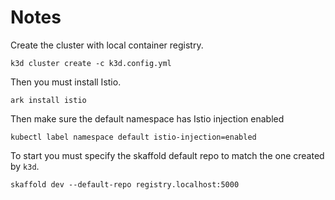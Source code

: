 # Notes

Create the cluster with local container registry.
```
k3d cluster create -c k3d.config.yml
```

Then you must install Istio.

```
ark install istio
```

Then make sure the default namespace has Istio injection enabled

```
kubectl label namespace default istio-injection=enabled
```

To start you must specify the skaffold default repo to match the one created by `k3d`.

```
skaffold dev --default-repo registry.localhost:5000
```


